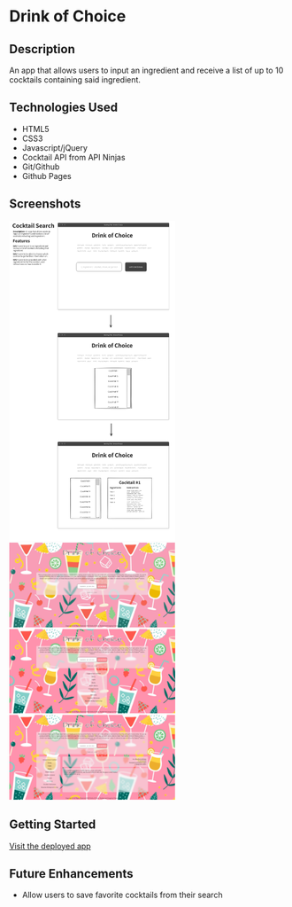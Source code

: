 # Drink of Choice

## Description

An app that allows users to input an ingredient and receive a list of up to 10 cocktails containing said ingredient.

## Technologies Used

- HTML5
- CSS3
- Javascript/jQuery
- Cocktail API from API Ninjas
- Git/Github
- Github Pages

## Screenshots

<img src="images/wireframe.png" alt="Wireframe image" width="300">

<img src="images/screenshot1.png" alt="Screenshot 1" width="300">
<img src="images/screenshot2.png" alt="Screenshot 2" width="300">
<img src="images/screenshot3.png" alt="Screenshot 3" width="300">

## Getting Started

[Visit the deployed app](https://audemusprime.github.io/cocktail-search/)

## Future Enhancements

- Allow users to save favorite cocktails from their search
